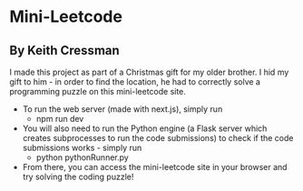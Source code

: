 # Mini-Leetcode
## By Keith Cressman


I made this project as part of a Christmas gift for my older brother. I hid my gift to him - in order to find the location, he had to correctly solve a programming puzzle on this mini-leetcode site. 

* To run the web server (made with next.js), simply run 
  * npm run dev
* You will also need to run the Python engine (a Flask server which creates subprocesses to run the code submissions) to check if the code submissions works - simply run 
  * python pythonRunner.py
* From there, you can access the mini-leetcode site in your browser and try solving the coding puzzle!
